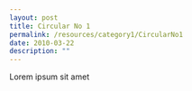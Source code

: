 ```yaml
---
layout: post
title: Circular No 1
permalink: /resources/category1/CircularNo1
date: 2010-03-22
description: ""
---
```


Lorem ipsum sit amet
